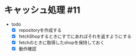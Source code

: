 # キャッシュ処理 #11 

- todo
  - [x] repositoryを作成する
  - [x] fetchShopするときにすでにあればそれを返すようにする
  - [x] fetchのときに取得したshopを保持しておく
  - [x] 動作確認